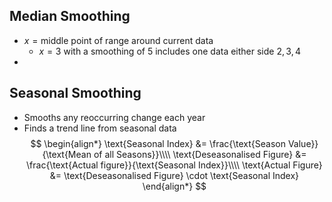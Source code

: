 ## Median Smoothing
- $x = \text{middle point of range around current data}$ 
	- $x=3$  with a smoothing of $5$ includes one data either side $2,3,4$
- 

## Seasonal Smoothing
- Smooths any reoccurring change each year
- Finds a trend line from seasonal data
$$
\begin{align*}
\text{Seasonal Index} &= \frac{\text{Season Value}}{\text{Mean of all Seasons}}\\\\
\text{Deseasonalised Figure} &= \frac{\text{Actual figure}}{\text{Seasonal Index}}\\\\
\text{Actual Figure} &= \text{Deseasonalised Figure} \cdot \text{Seasonal Index}
\end{align*}
$$